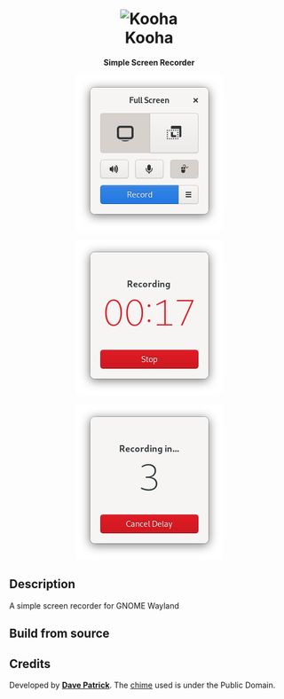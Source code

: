 <h1 align="center">
	<img src="data/logo/io.github.seadve.Kooha.png" alt="Kooha" width="192" height="192"/><br>
	Kooha
</h1>


<p align="center"><strong>Simple Screen Recorder</strong></p>

<p align="center">
  <img src="screenshots/Kooha-screenshot.png"/>
</p>

<p align="center">
  <img src="screenshots/Kooha-screenshot2.png"/>
</p>

<p align="center">
  <img src="screenshots/Kooha-screenshot3.png"/>
</p>


## Description
A simple screen recorder for GNOME Wayland


## Build from source


## Credits

Developed by **[Dave Patrick](https://github.com/SeaDve)**.
The [chime](https://soundbible.com/1598-Electronic-Chime.html) used is under the Public Domain.
